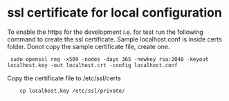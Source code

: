ssl certificate for local configuration
=======================================

To enable the https for the development i.e. for test run the following command to create the ssl certificate. Sample localhost.conf is inside certs folder. Donot copy the sample certificate file, create one.

```
 sudo openssl req -x509 -nodes -days 365 -newkey rsa:2048 -keyout localhost.key -out localhost.crt -config localhost.conf
```
Copy the certificate file to /etc/ssl/certs

``` cp localhost.crt /etc/ssl/certs/
    cp localhost.key /etc/ssl/private/
```



